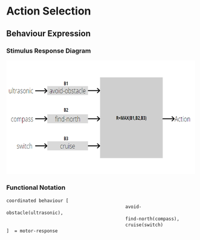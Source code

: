 # Action Selection

## Behaviour Expression

### Stimulus Response Diagram

<div>
<img src="./img/stimulus response.PNG" width="500" height="300"/>
</div>

### Functional Notation

```
coordinated behaviour [ 
                                            avoid-obstacle(ultrasonic), 
                                            find-north(compass),
                                            cruise(switch) 
]  = motor-response
```